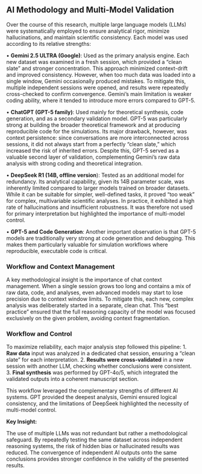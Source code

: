 ## AI Methodology and Multi-Model Validation

Over the course of this research, multiple large language models (LLMs) were systematically employed to ensure analytical rigor, minimize hallucinations, and maintain scientific consistency. Each model was used according to its relative strengths:

•	**Gemini 2.5 ULTRA (Google)**: Used as the primary analysis engine. Each new dataset was examined in a fresh session, which provided a “clean slate” and stronger concentration. This approach minimized context-drift and improved consistency. However, when too much data was loaded into a single window, Gemini occasionally produced mistakes. To mitigate this, multiple independent sessions were opened, and results were repeatedly cross-checked to confirm convergence. Gemini’s main limitation is weaker coding ability, where it tended to introduce more errors compared to GPT-5.
	
•	**ChatGPT (GPT-5 family)**: Used mainly for theoretical synthesis, code generation, and as a secondary validation model. GPT-5 was particularly strong at building the broader theoretical framework and at producing reproducible code for the simulations. Its major drawback, however, was context persistence: since conversations are more interconnected across sessions, it did not always start from a perfectly “clean slate,” which increased the risk of inherited errors. Despite this, GPT-5 served as a valuable second layer of validation, complementing Gemini’s raw data analysis with strong coding and theoretical integration.
	
•	**DeepSeek R1 (14B, offline version**): Tested as an additional model for redundancy. Its analytical capability, given its 14B parameter scale, was inherently limited compared to larger models trained on broader datasets. While it can be suitable for simpler, well-defined tasks, it proved “too weak” for complex, multivariable scientific analyses. In practice, it exhibited a high rate of hallucinations and insufficient robustness. It was therefore not used for primary interpretation but highlighted the importance of multi-model control.
	
•	**GPT-5 and Code Generation**: Another important observation is that GPT-5 models are traditionally very strong at code generation and debugging. This makes them particularly valuable for simulation workflows where reproducible, executable code is critical.

### Workflow and Context Management

A key methodological insight is the importance of chat context management. When a single session grows too long and contains a mix of raw data, code, and analyses, even advanced models may start to lose precision due to context window limits. To mitigate this, each new, complex analysis was deliberately started in a separate, clean chat. This “best practice” ensured that the full reasoning capacity of the model was focused exclusively on the given problem, avoiding context fragmentation.

### Workflow and Control

To maximize reliability, each major analysis step followed this pipeline:
	1.	**Raw data** input was analyzed in a dedicated chat session, ensuring a “clean slate” for each interpretation.
	2.	**Results were cross-validated** in a new session with another LLM, checking whether conclusions were consistent.
	3.	**Final synthesis** was performed by GPT-4o/5, which integrated the validated outputs into a coherent manuscript section.

This workflow leveraged the complementary strengths of different AI systems. GPT provided the deepest analysis, Gemini ensured logical consistency, and the limitations of DeepSeek highlighted the necessity of multi-model control.

**Key Insight:**

The use of multiple LLMs was not redundant but rather a methodological safeguard. By repeatedly testing the same dataset across independent reasoning systems, the risk of hidden bias or hallucinated results was reduced. The convergence of independent AI outputs onto the same conclusions provides stronger confidence in the validity of the presented results.
